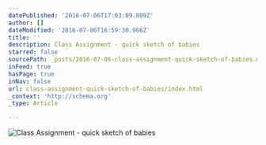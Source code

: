 ```yaml
---
datePublished: '2016-07-06T17:03:09.809Z'
author: []
dateModified: '2016-07-06T16:59:30.966Z'
title: ''
description: Class Assignment - quick sketch of babies
starred: false
sourcePath: _posts/2016-07-06-class-assignment-quick-sketch-of-babies.md
inFeed: true
hasPage: true
inNav: false
url: class-assignment-quick-sketch-of-babies/index.html
_context: 'http://schema.org'
_type: Article

---
```

![Class Assignment - quick sketch of babies](https://imgflo.herokuapp.com/graph/vahj1ThiexotieMo/ee044d11e359f401e7727f77b35d75e9/croprotate.png?cropheight=6506&cropwidth=5057&degrees=0&input=https%3A%2F%2Fthe-grid-user-content.s3-us-west-2.amazonaws.com%2Fb4fe9c7e-9d1e-4c1f-8b3e-04ebd59b8f58.png&x=0&y=0)